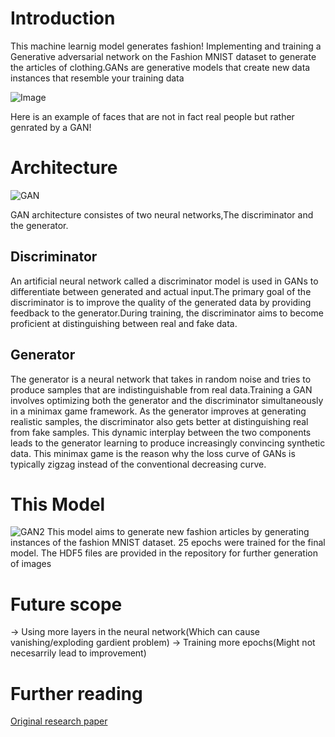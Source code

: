 # Introduction
This machine learnig model generates fashion! Implementing and training a Generative adversarial network on the Fashion MNIST dataset to generate the articles of clothing.GANs are generative models that create new data instances that resemble your training data

![Image](https://miro.medium.com/v2/resize:fit:1400/1*s1P6dOC7YWqQnV-7QENVfg.png)

Here is an example of faces that are not in fact real people but rather genrated by a GAN!


# Architecture
![GAN](https://i0.wp.com/semiengineering.com/wp-content/uploads/nn3.png?fit=756%2C558&ssl=1)

GAN architecture consistes of two neural networks,The discriminator and the generator.

## Discriminator
An artificial neural network called a discriminator model is used in GANs to differentiate between generated and actual input.The primary goal of the discriminator is to improve the quality of the generated data by providing feedback to the generator.During training, the discriminator aims to become proficient at distinguishing between real and fake data.

## Generator
The generator is a neural network that takes in random noise and tries to produce samples that are indistinguishable from real data.Training a GAN involves optimizing both the generator and the discriminator simultaneously in a minimax game framework. As the generator improves at generating realistic samples, the discriminator also gets better at distinguishing real from fake samples. This dynamic interplay between the two components leads to the generator learning to produce increasingly convincing synthetic data.
This minimax game is the reason why the loss curve of GANs is typically zigzag instead of the conventional decreasing curve.

# This Model
![GAN2](https://s3.amazonaws.com/kajabi-storefronts-production/blogs/12746/images/iAOOdduQyCICwiv31aHa_dcgan.png)
This model aims to generate new fashion articles by generating instances of the fashion MNIST dataset. 25 epochs were trained for the final model.
The HDF5 files are provided in the repository for further generation of images

# Future scope
-> Using more layers in the neural network(Which can cause vanishing/exploding gardient problem)
-> Training more epochs(Might not necesarrily lead to improvement)
# Further reading

[Original research paper](https://arxiv.org/abs/1406.2661)
